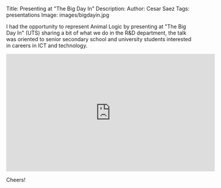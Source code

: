 Title: Presenting at "The Big Day In"
Description:
Author: Cesar Saez
Tags: presentations
Image: images/bigdayin.jpg

I had the opportunity to represent Animal Logic by presenting at "The Big Day In" (UTS) sharing a
bit of what we do in the R&D department, the talk was oriented to senior secondary school and
university students interested in careers in ICT and technology.

<div class="flex-video widescreen">
<iframe width="560" height="315" src="https://www.youtube-nocookie.com/embed/Ff6_-NQoKkI" frameborder="0" allow="autoplay; encrypted-media" allowfullscreen></iframe>
</div>

Cheers!
